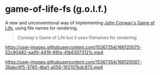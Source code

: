 # game-of-life-fs (g.o.l.f.)

A new and unconventional way of implementing [John Conway's Game of Life](https://en.wikipedia.org/wiki/Conway%27s_Game_of_Life), using file names for rendering.

> Conway's Game of Life but it uses filenames for rendering

https://user-images.githubusercontent.com/15367354/166120075-52c90482-ea95-4419-99fa-41b63073121c.mp4

https://user-images.githubusercontent.com/15367354/166120087-36abc9f5-3785-4be1-a556-192107bdc875.mp4
